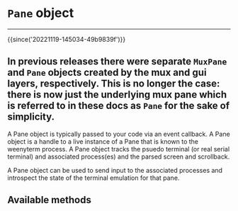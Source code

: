 # `Pane` object

---
{{since('20221119-145034-49b9839f')}}

In previous releases there were separate `MuxPane` and `Pane` objects created
by the mux and gui layers, respectively. This is no longer the case: there is
now just the underlying mux pane which is referred to in these docs as `Pane`
for the sake of simplicity.
---


A Pane object is typically passed to your code via an event callback.  A Pane
object is a handle to a live instance of a Pane that is known to the weenyterm
process.  A Pane object tracks the psuedo terminal (or real serial terminal)
and associated process(es) and the parsed screen and scrollback.

A Pane object can be used to send input to the associated processes and
introspect the state of the terminal emulation for that pane.

## Available methods


